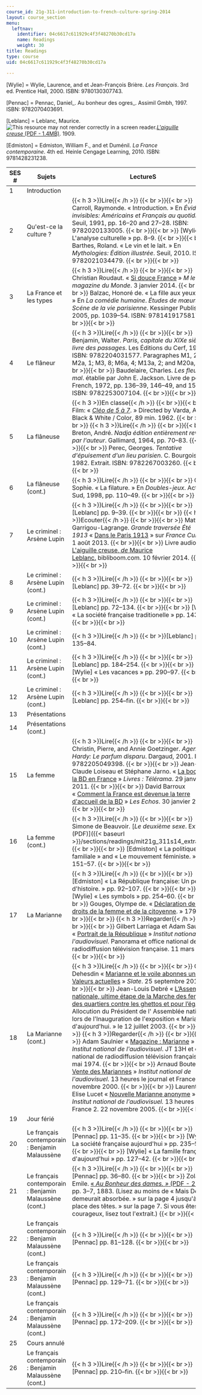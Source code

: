 ```yaml
---
course_id: 21g-311-introduction-to-french-culture-spring-2014
layout: course_section
menu:
  leftnav:
    identifier: 04c6617c611929c4f3f48270b30cd17a
    name: Readings
    weight: 30
title: Readings
type: course
uid: 04c6617c611929c4f3f48270b30cd17a

---
```


\[Wylie\] = Wylie, Laurence, and et Jean-François Brière. _Les Français_. 3rd ed. Prentice Hall, 2000. ISBN: 9780130307743.

\[Pennac\] = Pennac, Daniel_. Au bonheur des ogres_. Assimil Gmbh, 1997. ISBN: 9782070403691.

\[Leblanc\] = Leblanc, Maurice. ![This resource may not render correctly in a screen reader.](/images/inacessible.gif)[_L'aiguille creuse_ (PDF - 1.4MB)](http://www.ebooksgratuits.com/pdf/leblanc_aiguille_creuse.pdf). 1909.

\[Edmiston\] = Edmiston, William F., and et Duménil. _La France contemporaine_. 4th ed. Heinle Cengage Learning, 2010. ISBN: 9781428231238.

| SES # | Sujets | LectureS |
| --- | --- | --- |
| 1 | Introduction | &nbsp; |
| 2 | Qu'est-ce la culture ? | {{< h 3 >}}Lire{{< /h >}} {{< br >}}{{< br >}} Carroll, Raymonde. « Introduction. » En _Évidences invisibles: Américains et Français au quotidien_. Seuil, 1991, pp. 16–20 and 27–28. ISBN: 9782020133005. {{< br >}}{{< br >}} \[Wylie\] « L'analyse culturelle » pp. 8–9. {{< br >}}{{< br >}} Barthes, Roland. « Le vin et le lait. » En _Mythologies: Édition illustrée_. Seuil, 2010. ISBN: 9782021034479. {{< br >}}{{< br >}}  |
| 3 | La France et les types | {{< h 3 >}}Lire{{< /h >}} {{< br >}}{{< br >}} Christian Roudaut. « [Si douce France](http://www.lemonde.fr/le-magazine/article/2014/01/03/si-douce-france_4341969_1616923.html) » _M le magazine du Monde_. 3 janvier 2014. {{< br >}}{{< br >}} Balzac, Honoré de. « La fille aux yeux d'or. » En _La comédie humaine_. _Études de mœurs: Scéne de la vie parisienne_. Kessinger Publishing, 2005, pp. 1039–54. ISBN: 9781419175817. {{< br >}}{{< br >}}  |
| 4 | Le flâneur | {{< h 3 >}}Lire{{< /h >}} {{< br >}}{{< br >}} Benjamin, Walter. _Paris_, _capitale du XIXe siècle: le livre des passages_. Les Éditions du Cerf, 1998. ISBN: 9782204031577. Paragraphes M1, 2; M2a, 1; M3, 8; M6a, 4; M13a, 2; and M20a, 1. {{< br >}}{{< br >}} Baudelaire, Charles. _Les fleurs du mal_. établie par John E. Jackson. Livre de poche French, 1972, pp. 136–39, 146–49, and 158–59. ISBN: 9782253007104. {{< br >}}{{< br >}}  |
| 5 | La flâneuse | {{< h 3 >}}En classe{{< /h >}} {{< br >}}{{< br >}} Film: « [_Cléo de 5 à 7_](http://www.criterion.com/films/244-cleo-from-5-to-7). » Directed by Varda, Agnès. Black & White / Color, 89 min. 1962. {{< br >}}{{< br >}} {{< h 3 >}}Lire{{< /h >}} {{< br >}}{{< br >}} Breton, André. _Nadja édition entièrement revue par l'auteur_. Gallimard, 1964, pp. 70–83. {{< br >}}{{< br >}} Perec, Georges. _Tentative d'épuisement d'un lieu parisien_. C. Bourgois, 1982. Extrait. ISBN: 9782267003260. {{< br >}}{{< br >}}  |
| 6 | La flâneuse (cont.) | {{< h 3 >}}Lire{{< /h >}} {{< br >}}{{< br >}} Calle, Sophie. « La filature. » En _Doubles-jeux_. Actes Sud, 1998, pp. 110–49. {{< br >}}{{< br >}}  |
| 7 | Le criminel : Arsène Lupin | {{< h 3 >}}Lire{{< /h >}} {{< br >}}{{< br >}} \[Leblanc\] pp. 9–39. {{< br >}}{{< br >}} {{< h 3 >}}Ecouter{{< /h >}} {{< br >}}{{< br >}} Matthieu Garrigou-Lagrange. _Grande traversée Été 1913_ « [Dans le Paris 1913](http://www.franceculture.fr/emission-grande-traversee-ete-1913-doc-dans-le-paris-1913-2013-08-01) » sur _France Culture_. 1 août 2013. {{< br >}}{{< br >}} Livre audio: [L'aiguille creuse, _de_ Maurice Leblanc.](http://www.bibliboom.com/pages/titres/l-aiguille-creuse-maurice-leblanc-livres-audio-gratuits-a-telecharger-mp3-bibliboom-com.html) bibliboom.com. 10 février 2014. {{< br >}}{{< br >}}  |
| 8 | Le criminel : Arsène Lupin (cont.) | {{< h 3 >}}Lire{{< /h >}} {{< br >}}{{< br >}} \[Leblanc\] pp. 39–72. {{< br >}}{{< br >}}  |
| 9 | Le criminel : Arsène Lupin (cont.) | {{< h 3 >}}Lire{{< /h >}} {{< br >}}{{< br >}} \[Leblanc\] pp. 72–134. {{< br >}}{{< br >}} \[Wylie\] « La société française traditionelle » pp. 143–47. {{< br >}}{{< br >}}  |
| 10 | Le criminel : Arsène Lupin (cont.) | {{< h 3 >}}Lire{{< /h >}}  {{< br >}}\[Leblanc\] pp. 135–84. |
| 11 | Le criminel : Arsène Lupin (cont.) | {{< h 3 >}}Lire{{< /h >}} {{< br >}}{{< br >}} \[Leblanc\] pp. 184–254. {{< br >}}{{< br >}} \[Wylie\] « Les vacances » pp. 290–97. {{< br >}}{{< br >}}  |
| 12 | Le criminel : Arsène Lupin (cont.) | {{< h 3 >}}Lire{{< /h >}} {{< br >}}{{< br >}} \[Leblanc\] pp. 254–fin. {{< br >}}{{< br >}}  |
| 13 | Présentations | &nbsp; |
| 14 | Présentations (cont.) | &nbsp; |
| 15 | La femme | {{< h 3 >}}Lire{{< /h >}} {{< br >}}{{< br >}} Christin, Pierre, and Annie Goetzinger. _Agence Hardy: Le parfum disparu_. Dargaud, 2001. ISBN: 9782205049398. {{< br >}}{{< br >}} Jean-Claude Loiseau et Stéphane Jarno. « [La boom de la BD en France](http://www.telerama.fr/) » _Livres : Télérama_. 29 janvier 2011. {{< br >}}{{< br >}} David Barroux « [Comment la France est devenue la terre d'accueil de la BD](http://www.lesechos.fr/30/01/2014/LesEchos/21616-049-ECH_comment-la-france-est-devenue-la-terre-d-accueil-de-la-bd.htm) » _Les Echos_. 30 janvier 2014. {{< br >}}{{< br >}}  |
| 16 | La femme (cont.) | {{< h 3 >}}Lire{{< /h >}} {{< br >}}{{< br >}} Simone de Beauvoir. [_Le deuxième sexe_. Extrait (PDF)]({{< baseurl >}}/sections/readings/mit21g_311s14_extrait_de) {{< br >}}{{< br >}} \[Edmiston\] « La politique familiale » and « Le mouvement féministe. » pp. 151–57. {{< br >}}{{< br >}}  |
| 17 | La Marianne | {{< h 3 >}}Lire{{< /h >}} {{< br >}}{{< br >}} \[Edmiston\] « La République française: Un peu d'histoire. » pp. 92–107. {{< br >}}{{< br >}} \[Wylie\] « Les symbols » pp. 254–60. {{< br >}}{{< br >}} Gouges, Olympe de. « [Déclaration des droits de la femme et de la citoyenne](http://fr.wikisource.org/wiki/D%C3%A9claration_des_droits_de_la_femme_et_de_la_citoyenne). » 1791. {{< br >}}{{< br >}} {{< h 3 >}}Regarder{{< /h >}} {{< br >}}{{< br >}} Gilbert Larriaga et Adam Saulnier « [Portrait de la République](http://www.ina.fr/video/CAF86013964/portrait-de-la-republique-video.html) » _Institut national de l'audiovisuel_. Panorama et office national de radiodiffusion télévision française. 11 mars 1966. {{< br >}}{{< br >}}  |
| 18 | La Marianne (cont.) | {{< h 3 >}}Lire{{< /h >}} {{< br >}}{{< br >}} Cécile Dehesdin « [Marianne et le voile abonnes unes de Valeurs actuelles](http://www.slate.fr/france/78194/valeurs-actuelles-passion-voile-islam-immigration-photos) » _Slate_. 25 septembre 2013. {{< br >}}{{< br >}} Jean-Louis Debré « [L’Assemblée nationale, ultime étape de la Marche des femmes des quartiers contre les ghettos et pour l’égalité](http://www.assemblee-nationale.fr/evenements/mariannes.asp). » Allocution du Président de l' Assemblée nationale lors de l'Inauguration de l'exposition « Mariannes d'aujourd'hui. » le 12 juillet 2003. {{< br >}}{{< br >}} {{< h 3 >}}Regarder{{< /h >}} {{< br >}}{{< br >}} Adam Saulnier « [Magazine : Marianne](http://www.ina.fr/video/CAF92006418/magazine-marianne-video.html) »  _Institut national de l'audiovisuel_. JT 13H et office national de radiodiffusion télévision française. 8 mai 1974. {{< br >}}{{< br >}} Arnaud Boutet « [Vente des Mariannes](http://www.ina.fr/video/CAB00060038/vente-des-marianne-video.html) » _Institut national de l'audiovisuel_. 13 heures le journal et France 2. 23 novembre 2000. {{< br >}}{{< br >}} Laurent Dy et Elise Lucet « [Nouvelle Marianne anonyme](http://www.ina.fr/video/2971157001031/nouvelle-marianne-anonyme-video.html) » _Institut national de l'audiovisuel._ 13 heures et France 2. 22 novembre 2005. {{< br >}}{{< br >}}  |
| 19 | Jour férié | &nbsp; |
| 20 | Le français contemporain : Benjamin Malaussène | {{< h 3 >}}Lire{{< /h >}} {{< br >}}{{< br >}} \[Pennac\] pp. 11–35. {{< br >}}{{< br >}} \[Wylie\] « La société française aujourd'hui » pp. 235–53. {{< br >}}{{< br >}} \[Wylie\] « La famille française d'aujourd'hui » pp. 127–42. {{< br >}}{{< br >}}  |
| 21 | Le français contemporain : Benjamin Malaussène (cont.) | {{< h 3 >}}Lire{{< /h >}} {{< br >}}{{< br >}} \[Pennac\] pp. 36–80. {{< br >}}{{< br >}} Zola, Emile. [« _Au Bonheur des dames._ _»_ (PDF - 2.1MB)](http://www.ebooksgratuits.com/newsendbook.php?id=665&format=pdf) pp. 3–7, 1883. (Lisez au moins de « Mais Denise demeurait absorbée. » sur la page 4 jusqu'à « à la place des têtes. » sur la page 7. Si vous êtes courageux, lisez tout l'extrait.) {{< br >}}{{< br >}}  |
| 22 | Le français contemporain : Benjamin Malaussène (cont.) | {{< h 3 >}}Lire{{< /h >}} {{< br >}}{{< br >}} \[Pennac\] pp. 81–128. {{< br >}}{{< br >}}  |
| 23 | Le français contemporain : Benjamin Malaussène (cont.) | {{< h 3 >}}Lire{{< /h >}} {{< br >}}{{< br >}} \[Pennac\] pp. 129–71. {{< br >}}{{< br >}}  |
| 24 | Le français contemporain : Benjamin Malaussène (cont.) | {{< h 3 >}}Lire{{< /h >}} {{< br >}}{{< br >}} \[Pennac\] pp. 172–209. {{< br >}}{{< br >}}  |
| 25 | Cours annulé | &nbsp; |
| 26 | Le français contemporain : Benjamin Malaussène (cont.) | {{< h 3 >}}Lire{{< /h >}} {{< br >}}{{< br >}} \[Pennac\] pp. 210–fin. {{< br >}}{{< br >}}